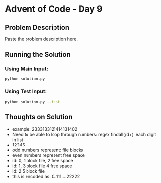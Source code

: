 # Advent of Code - Day 9

## Problem Description

Paste the problem description here.

## Running the Solution

### Using Main Input:
```bash
python solution.py
```

### Using Test Input:
```bash
python solution.py --test
```


## Thoughts on Solution
- example: 2333133121414131402
- Need to be able to loop through numbers: regex findall(/d+): each digit in list
- 12345
- odd numbers represent: file blocks
- even numbers represent free space
- id: 0, 1 block file, 2 free space
- id: 1, 3 block file 4 free space
- id: 2 5 block file
- this is encoded as: 0..111....22222
